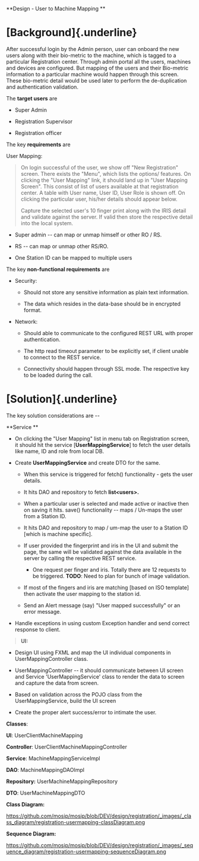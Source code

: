 **Design - User to Machine Mapping **

**[Background]{.underline}**
============================

After successful login by the Admin person, user can onboard the new
users along with their bio-metric to the machine, which is tagged to a
particular Registration center. Through admin portal all the users,
machines and devices are configured. But mapping of the users and their
Bio-metric information to a particular machine would happen through this
screen. These bio-metric detail would be used later to perform the
de-duplication and authentication validation.

The **target users** are

-   Super Admin

-   Registration Supervisor

-   Registration officer

The key **requirements** are

User Mapping:

> On login successful of the user, we show off "New Registration"
> screen. There exists the "Menu", which lists the options/ features. On
> clicking the "User Mapping" link, it should land up in "User Mapping
> Screen". This consist of list of users available at that registration
> center. A table with User name, User ID, User Role is shown off. On
> clicking the particular user, his/her details should appear below.
>
> Capture the selected user's 10 finger print along with the IRIS detail
> and validate against the server. If valid then store the respective
> detail into the local system.

-   Super admin -- can map or unmap himself or other RO / RS.

-   RS -- can map or unmap other RS/RO.

-   One Station ID can be mapped to multiple users

The key **non-functional requirements** are

-   Security:

    -   Should not store any sensitive information as plain text
        information.

    -   The data which resides in the data-base should be in encrypted
        format.

-   Network:

    -   Should able to communicate to the configured REST URL with
        proper authentication.

    -   The http read timeout parameter to be explicitly set, if client
        unable to connect to the REST service.

    -   Connectivity should happen through SSL mode. The respective key
        to be loaded during the call.

**[Solution]{.underline}**
==========================

The key solution considerations are --

**Service **

-   On clicking the "User Mapping" list in menu tab on Registration
    screen, it should hit the service \[**UserMappingService**\] to
    fetch the user details like name, ID and role from local DB.

-   Create **UserMappingService** and create DTO for the same.

    -   When this service is triggered for fetch() functionality - gets
        the user details.

    -   It hits DAO and repository to fetch **list\<users\>.**

    -   When a particular user is selected and made active or inactive
        then on saving it hits. save() functionality -- maps / Un-maps
        the user from a Station ID.

    -   It hits DAO and repository to map / um-map the user to a Station
        ID \[which is machine specific\].

    -   If user provided the fingerprint and iris in the UI and submit
        the page, the same will be validated against the data available
        in the server by calling the respective REST service.

        -   One request per finger and iris. Totally there are 12
            requests to be triggered. **TODO**: Need to plan for bunch
            of image validation.

    -   If most of the fingers and iris are matching \[based on ISO
        template\] then activate the user mapping to the station id.

    -   Send an Alert message (say) "User mapped successfully" or an
        error message.

-   Handle exceptions in using custom Exception handler and send correct
    response to client.

> **UI:**

-   Design UI using FXML and map the UI individual components in
    UserMappingController class.

-   UserMappingController -- it should communicate between UI screen and
    Service 'UserMappingService' class to render the data to screen and
    capture the data from screen.

-   Based on validation across the POJO class from the
    UserMappingService, build the UI screen

-   Create the proper alert success/error to intimate the user.

**Classes**:

**UI**: UserClientMachineMapping

**Controller**: UserClientMachineMappingController

**Service**: MachineMappingServiceImpl

**DAO**: MachineMappingDAOImpl

**Repository:** UserMachineMappingRepository

**DTO**: UserMachineMappingDTO

**Class Diagram:**

<https://github.com/mosip/mosip/blob/DEV/design/registration/_images/_class_diagram/registration-usermapping-classDiagram.png>

**Sequence Diagram:**

<https://github.com/mosip/mosip/blob/DEV/design/registration/_images/_sequence_diagram/registration-usermapping-sequenceDiagram.png>
